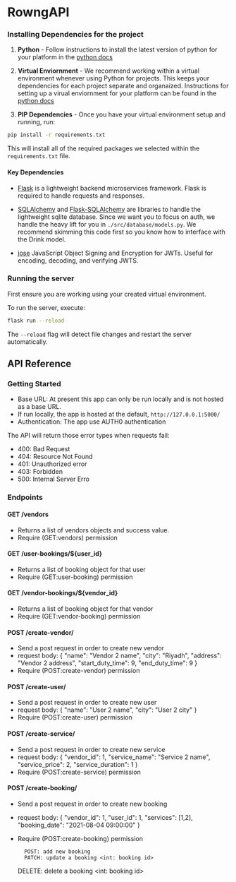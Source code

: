 # RowngAPI

### Installing Dependencies for the project

1. **Python** - Follow instructions to install the latest version of python for your platform in the [python docs](https://docs.python.org/3/using/unix.html#getting-and-installing-the-latest-version-of-python)


2. **Virtual Enviornment** - We recommend working within a virtual environment whenever using Python for projects. This keeps your dependencies for each project separate and organaized. Instructions for setting up a virual enviornment for your platform can be found in the [python docs](https://packaging.python.org/guides/installing-using-pip-and-virtual-environments/)


3. **PIP Dependencies** - Once you have your virtual environment setup and running, run:
```bash
pip install -r requirements.txt
```
This will install all of the required packages we selected within the `requirements.txt` file.

#### Key Dependencies

- [Flask](http://flask.pocoo.org/) is a lightweight backend microservices framework. Flask is required to handle requests and responses.

- [SQLAlchemy](https://www.sqlalchemy.org/) and [Flask-SQLAlchemy](https://flask-sqlalchemy.palletsprojects.com/en/2.x/) are libraries to handle the lightweight sqlite database. Since we want you to focus on auth, we handle the heavy lift for you in `./src/database/models.py`. We recommend skimming this code first so you know how to interface with the Drink model.

- [jose](https://python-jose.readthedocs.io/en/latest/) JavaScript Object Signing and Encryption for JWTs. Useful for encoding, decoding, and verifying JWTS.

### Running the server

First ensure you are working using your created virtual environment.

To run the server, execute:

```bash
flask run --reload
```

The `--reload` flag will detect file changes and restart the server automatically.

## API Reference

### Getting Started
- Base URL: At present this app can only be run locally and is not hosted as a base URL.
- If run locally, the app is hosted at the default, `http://127.0.0.1:5000/`
- Authentication: The app use AUTH0 authentication

The API will return those error types when requests fail:
- 400: Bad Request
- 404: Resource Not Found
- 401: Unauthorized error
- 403: Forbidden
- 500: Internal Server Erro

### Endpoints 
#### GET /vendors
- Returns a list of vendors objects and success value.
- Require (GET:vendors) permission

#### GET /user-bookings/${user_id}
- Returns a list of booking object for that user
- Require (GET:user-booking) permission

#### GET /vendor-bookings/${vendor_id}
- Returns a list of booking object for that vendor
- Require (GET:vendor-booking) permission

#### POST /create-vendor/
- Send a post request in order to create new vendor
- request body:
{
    "name": "Vendor 2 name",
    "city": "Riyadh",
    "address": "Vendor 2 address",
    "start_duty_time": 9,
    "end_duty_time": 9
}
- Require (POST:create-vendor) permission

#### POST /create-user/
- Send a post request in order to create new user
- request body:
{
    "name": "User 2 name",
    "city": "User 2 city"
}
- Require (POST:create-user) permission


#### POST /create-service/
- Send a post request in order to create new service
- request body:
{
    "vendor_id": 1,
    "service_name": "Service 2 name",
    "service_price": 2,
    "service_duration": 1
}
- Require (POST:create-service) permission


#### POST /create-booking/
- Send a post request in order to create new booking
- request body:
{
    "vendor_id": 1,
    "user_id": 1,
    "services": [1,2],
    "booking_date": "2021-08-04 09:00:00"
}
- Require (POST:create-booking) permission


		POST: add new booking
		PATCH: update a booking <int: booking id>
    DELETE: delete a booking <int: booking id>
